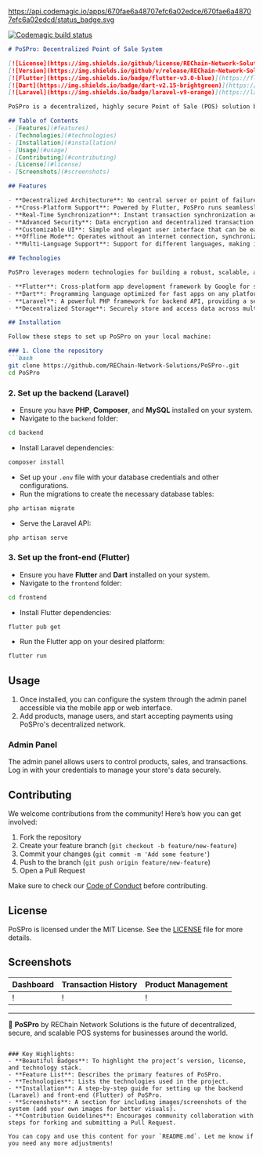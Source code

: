https://api.codemagic.io/apps/670fae6a48707efc6a02edce/670fae6a48707efc6a02edcd/status_badge.svg

[![Codemagic build status](https://api.codemagic.io/apps/670fae6a48707efc6a02edce/670fae6a48707efc6a02edcd/status_badge.svg)](https://codemagic.io/app/670fae6a48707efc6a02edce/670fae6a48707efc6a02edcd/latest_build)

```markdown
# PoSPro: Decentralized Point of Sale System

[![License](https://img.shields.io/github/license/REChain-Network-Solutions/PoSPro-.git)](LICENSE)
[![Version](https://img.shields.io/github/v/release/REChain-Network-Solutions/PoSPro-.git)](https://github.com/REChain-Network-Solutions/PoSPro-.git/releases)
[![Flutter](https://img.shields.io/badge/flutter-v3.0-blue)](https://flutter.dev/)
[![Dart](https://img.shields.io/badge/dart-v2.15-brightgreen)](https://dart.dev/)
[![Laravel](https://img.shields.io/badge/laravel-v9-orange)](https://laravel.com/)

PoSPro is a decentralized, highly secure Point of Sale (POS) solution built using **Flutter** and **Dart** for front-end mobile interfaces and **Laravel** for the backend. The system is designed to operate efficiently without centralized servers, offering businesses a distributed, scalable, and secure environment to handle transactions in real-time. 🌍💳

## Table of Contents
- [Features](#features)
- [Technologies](#technologies)
- [Installation](#installation)
- [Usage](#usage)
- [Contributing](#contributing)
- [License](#license)
- [Screenshots](#screenshots)

## Features

- **Decentralized Architecture**: No central server or point of failure. Each business operates its own node, enabling better scalability and security.
- **Cross-Platform Support**: Powered by Flutter, PoSPro runs seamlessly on Android, iOS, and web.
- **Real-Time Synchronization**: Instant transaction synchronization across all connected devices.
- **Advanced Security**: Data encryption and decentralized transaction management ensure privacy and safety.
- **Customizable UI**: Simple and elegant user interface that can be easily customized to fit any brand.
- **Offline Mode**: Operates without an internet connection, synchronizing data when reconnected.
- **Multi-Language Support**: Support for different languages, making it suitable for global operations.

## Technologies

PoSPro leverages modern technologies for building a robust, scalable, and secure POS system:

- **Flutter**: Cross-platform app development framework by Google for seamless Android, iOS, and Web apps.
- **Dart**: Programming language optimized for fast apps on any platform.
- **Laravel**: A powerful PHP framework for backend API, providing a secure and scalable server-side solution.
- **Decentralized Storage**: Securely store and access data across multiple nodes.

## Installation

Follow these steps to set up PoSPro on your local machine:

### 1. Clone the repository
```bash
git clone https://github.com/REChain-Network-Solutions/PoSPro-.git
cd PoSPro
```

### 2. Set up the backend (Laravel)
- Ensure you have **PHP**, **Composer**, and **MySQL** installed on your system.
- Navigate to the `backend` folder:
```bash
cd backend
```
- Install Laravel dependencies:
```bash
composer install
```
- Set up your `.env` file with your database credentials and other configurations.
- Run the migrations to create the necessary database tables:
```bash
php artisan migrate
```
- Serve the Laravel API:
```bash
php artisan serve
```

### 3. Set up the front-end (Flutter)
- Ensure you have **Flutter** and **Dart** installed on your system.
- Navigate to the `frontend` folder:
```bash
cd frontend
```
- Install Flutter dependencies:
```bash
flutter pub get
```
- Run the Flutter app on your desired platform:
```bash
flutter run
```

## Usage

1. Once installed, you can configure the system through the admin panel accessible via the mobile app or web interface.
2. Add products, manage users, and start accepting payments using PoSPro's decentralized network.

### Admin Panel
The admin panel allows users to control products, sales, and transactions. Log in with your credentials to manage your store's data securely.

## Contributing

We welcome contributions from the community! Here’s how you can get involved:
1. Fork the repository
2. Create your feature branch (`git checkout -b feature/new-feature`)
3. Commit your changes (`git commit -m 'Add some feature'`)
4. Push to the branch (`git push origin feature/new-feature`)
5. Open a Pull Request

Make sure to check our [Code of Conduct](CODE_OF_CONDUCT.md) before contributing.

## License

PoSPro is licensed under the MIT License. See the [LICENSE](LICENSE) file for more details.

## Screenshots

| Dashboard                | Transaction History      | Product Management        |
|--------------------------|--------------------------|---------------------------|
| ! | ! | ! |

---

🚀 **PoSPro** by REChain Network Solutions is the future of decentralized, secure, and scalable POS systems for businesses around the world.
```

### Key Highlights:
- **Beautiful Badges**: To highlight the project’s version, license, and technology stack.
- **Feature List**: Describes the primary features of PoSPro.
- **Technologies**: Lists the technologies used in the project.
- **Installation**: A step-by-step guide for setting up the backend (Laravel) and front-end (Flutter) of PoSPro.
- **Screenshots**: A section for including images/screenshots of the system (add your own images for better visuals).
- **Contribution Guidelines**: Encourages community collaboration with steps for forking and submitting a Pull Request.

You can copy and use this content for your `README.md`. Let me know if you need any more adjustments!
